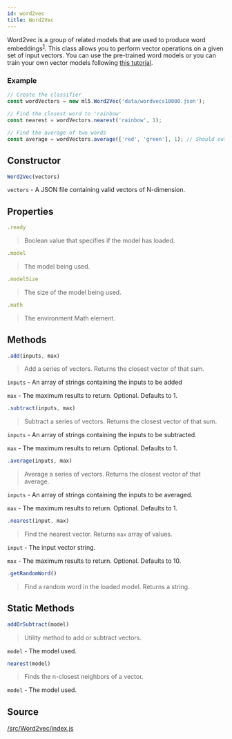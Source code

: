 ```yaml
---
id: word2vec
title: Word2Vec
---
```


Word2vec is a group of related models that are used to produce word embeddings<sup>[1](https://en.wikipedia.org/wiki/Word2vec)</sup>. This class allows you to perform vector operations on a given set of input vectors. You can use the pre-trained word models or you can train your own vector models following [this tutorial](#).

### Example

```javascript
// Create the classifier
const wordVectors = new ml5.Word2Vec('data/wordvecs10000.json');

// Find the closest word to 'rainbow'
const nearest = wordVectors.nearest('rainbow', 1);

// Find the average of two words
const average = wordVectors.average(['red', 'green'], 1); // Should output yellow
```

## Constructor
  ```javascript
  Word2Vec(vectors)
  ```
  `vectors` - A JSON file containing valid vectors of N-dimension.

## Properties

  ```javascript
  .ready
  ```
  > Boolean value that specifies if the model has loaded.

  ```javascript
  .model
  ```
  > The model being used.

  ```javascript
  .modelSize
  ```
  > The size of the model being used.

  ```javascript
  .math
  ```
  > The environment Math element.

## Methods

  ```javascript
  .add(inputs, max)
  ```
  > Add a series of vectors. Returns the closest vector of that sum.

  `inputs` - An array of strings containing the inputs to be added

  `max` - The maximum results to return. Optional. Defaults to 1.


  ```javascript
  .subtract(inputs, max)
  ```
  > Subtract a series of vectors. Returns the closest vector of that sum.

  `inputs` - An array of strings containing the inputs to be subtracted.

  `max` - The maximum results to return. Optional. Defaults to 1.


  ```javascript
  .average(inputs, max)
  ```
  > Average a series of vectors. Returns the closest vector of that average.

  `inputs` - An array of strings containing the inputs to be averaged.

  `max` - The maximum results to return. Optional. Defaults to 1.

  ```javascript
  .nearest(input, max)
  ```
  > Find the nearest vector. Returns `max` array of values.

  `input` - The input vector string.

  `max` - The maximum results to return. Optional. Defaults to 10.

  ```javascript
  .getRandomWord()
  ```
  > Find a random word in the loaded model. Returns a string.

## Static Methods

  ```javascript
  addOrSubtract(model)
  ```
  > Utility method to add or subtract vectors.

  `model` - The model used.

  ```javascript
  nearest(model)
  ```
  > Finds the n-closest neighbors of a vector.

  `model` - The model used.

## Source

[/src/Word2vec/index.js](https://github.com/ITPNYU/ml5/blob/master/src/Word2vec/index.js)